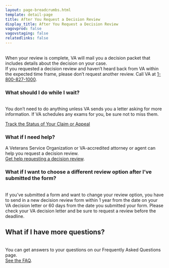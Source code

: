 ```yaml
---
layout: page-breadcrumbs.html
template: detail-page
title: After You Request a Decision Review
display_title: After You Request a Decision Review
vagovprod: false
vagovstaging: false
relatedlinks: false
---
```

<br>
<div itemprop="description" class="va-introtext">
When your review is complete, VA will mail you a decision packet that includes details about the decision on your case.
<br>
If you requested a decision review and haven’t heard back from VA within the expected time frame, please don’t request another review. Call VA at <a href="tel:+1phonenumber">1-800-827-1000</a>.
</div>

### What should I do while I wait?
<br>
You don’t need to do anything unless VA sends you a letter asking for more information. If VA schedules any exams for you, be sure not to miss them.

<br>

<a href="https://www.va.gov/claim-or-appeal-status/" class="usa-button-primary">Track the Status of Your Claim or Appeal</a>

### What if I need help?
A Veterans Service Organization or VA-accredited attorney or agent can help you request a decision review. 
<br>
<a href="#">Get help requesting a decision review</a>.

### What if I want to choose a different review option after I’ve submitted the form?

<br>
If you’ve submitted a form and want to change your review option, you have to send in a new decision review form within 1 year from the date on your VA decision letter or 60 days from the date you submitted your form. Please check your VA decision letter and be sure to request a review before the deadline.

## What if I have more questions?
<br>
You can get answers to your questions on our Frequently Asked Questions page.
<br>
<a href="#">See the FAQ</a>.
